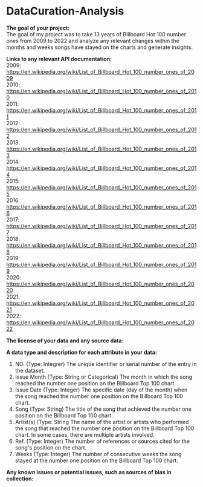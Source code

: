 # DataCuration-Analysis
**The goal of your project:**                                                                                               
The goal of my project was to take 13 years of Billboard Hot 100 number ones from 2009 to 2022 and analyze any relevant changes within the months and weeks songs have stayed on the charts and generate insights.                                                                                             
                                                                                       
 **Links to any relevant API documentation:**                                                                                            
 2009: https://en.wikipedia.org/wiki/List_of_Billboard_Hot_100_number_ones_of_2009                        
2010: https://en.wikipedia.org/wiki/List_of_Billboard_Hot_100_number_ones_of_2010           
                                                                                       2011: https://en.wikipedia.org/wiki/List_of_Billboard_Hot_100_number_ones_of_2011          
                                                                                       2012: https://en.wikipedia.org/wiki/List_of_Billboard_Hot_100_number_ones_of_2012           
                                                                                        2013: https://en.wikipedia.org/wiki/List_of_Billboard_Hot_100_number_ones_of_2013           
                                                                                       2014: https://en.wikipedia.org/wiki/List_of_Billboard_Hot_100_number_ones_of_2014           
                                                                                       2015: https://en.wikipedia.org/wiki/List_of_Billboard_Hot_100_number_ones_of_2015                                                                
                                                                                       2016: https://en.wikipedia.org/wiki/List_of_Billboard_Hot_100_number_ones_of_2016                                                                 
                                                                                                                                          2017: https://en.wikipedia.org/wiki/List_of_Billboard_Hot_100_number_ones_of_2017                                                                                                                                                                                                   
                                                                                      2018: https://en.wikipedia.org/wiki/List_of_Billboard_Hot_100_number_ones_of_2018                                                                                                                                                                                                        
           2019: https://en.wikipedia.org/wiki/List_of_Billboard_Hot_100_number_ones_of_2019                                                                                                                                                                                            
     2020: https://en.wikipedia.org/wiki/List_of_Billboard_Hot_100_number_ones_of_2020                                                                                                                                                                                             
    2021: https://en.wikipedia.org/wiki/List_of_Billboard_Hot_100_number_ones_of_2021                                                                                                                                                                                              
       2022: https://en.wikipedia.org/wiki/List_of_Billboard_Hot_100_number_ones_of_2022                                                    
                                                     
**The license of your data and any source data:**                                                                                           

                       
**A data type and description for each attribute in your data:**                                                            
1. NO. (Type: Integrer) The unique identifier or serial number of the entry in the dataset.                     
2. Issue Month (Type: String or Categorical) The month in which the song reached the number one position on the Billboard Top 100 chart.                                                                                                            
3. Issue Date (Type: Integer) The specific date (day of the month) when the song reached the number one position on the Billboard Top 100 chart.                                                                                                  
4. Song (Type: String) The title of the song that achieved the number one position on the Billboard Top 100 chart.       
5. Artist(s) (Type: String The name of the artist or artists who performed the song that reached the number one position on the Billboard Top 100 chart. In some cases, there are multiple artists involved.                                                                                                                                  
 6. Ref. (Type: Integer) The number of references or sources cited for the song's position on the chart.                                                                                                                                       
 7. Weeks (Type: Integer) The number of consecutive weeks the song stayed at the number one position on the Billboard Top 100 chart.
                                     
**Any known issues or potential issues, such as sources of bias in collection:**                                                         
                                                                              
